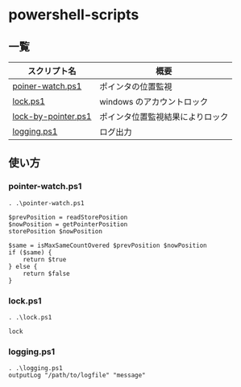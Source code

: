 # powershell-scripts

## 一覧

| スクリプト名                                 | 概要                             |
| -------------------------------------------- | -------------------------------- |
| [poiner-watch.ps1](./pointer-watch.ps1)      | ポインタの位置監視               |
| [lock.ps1](./lock.ps1)                       | windows のアカウントロック       |
| [lock-by-pointer.ps1](./lock-by-pointer.ps1) | ポインタ位置監視結果によりロック |
| [logging.ps1](./logging.ps1)                 | ログ出力                         |

## 使い方

### pointer-watch.ps1

```
. .\pointer-watch.ps1

$prevPosition = readStorePosition
$nowPosition = getPointerPosition
storePosition $nowPosition

$same = isMaxSameCountOvered $prevPosition $nowPosition
if ($same) {
    return $true
} else {
    return $false
}
```

### lock.ps1

```
. .\lock.ps1

lock
```

### logging.ps1

```
. .\logging.ps1
outputLog "/path/to/logfile" "message"
```

